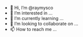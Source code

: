 - 👋 Hi, I’m @raymysco
- 👀 I’m interested in ...
- 🌱 I’m currently learning ...
- 💞️ I’m looking to collaborate on ...
- 📫 How to reach me ...

<!---
raymysco/raymysco is a ✨ special ✨ repository because its `README.md` (this file) appears on your GitHub profile.
You can click the Preview link to take a look at your changes.
--->
